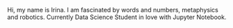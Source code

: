 Hi, my name is Irina. I am fascinated by words and numbers, metaphysics and robotics. Currently Data Science Student in love with Jupyter Notebook.
